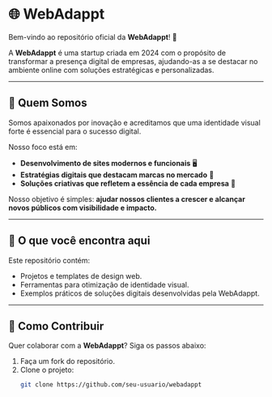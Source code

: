 # 🌐 WebAdappt  

Bem-vindo ao repositório oficial da **WebAdappt**! 🚀  

A **WebAdappt** é uma startup criada em 2024 com o propósito de transformar a presença digital de empresas, ajudando-as a se destacar no ambiente online com soluções estratégicas e personalizadas.  

---

## 🧐 Quem Somos  

Somos apaixonados por inovação e acreditamos que uma identidade visual forte é essencial para o sucesso digital.  

Nosso foco está em:  
- **Desenvolvimento de sites modernos e funcionais** 🖥️  
- **Estratégias digitais que destacam marcas no mercado** 🎯  
- **Soluções criativas que refletem a essência de cada empresa** 🌟  

Nosso objetivo é simples: **ajudar nossos clientes a crescer e alcançar novos públicos com visibilidade e impacto.**  

---

## 📂 O que você encontra aqui  

Este repositório contém:  
- Projetos e templates de design web.  
- Ferramentas para otimização de identidade visual.  
- Exemplos práticos de soluções digitais desenvolvidas pela WebAdappt.  

---

## 🤝 Como Contribuir  

Quer colaborar com a **WebAdappt**? Siga os passos abaixo:  
1. Faça um fork do repositório.  
2. Clone o projeto:  
   ```bash
   git clone https://github.com/seu-usuario/webadappt
